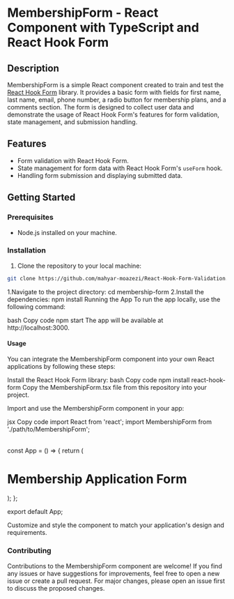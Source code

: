 # MembershipForm - React Component with TypeScript and React Hook Form

## Description

MembershipForm is a simple React component created to train and test the [React Hook Form](https://react-hook-form.com/) library. It provides a basic form with fields for first name, last name, email, phone number, a radio button for membership plans, and a comments section. The form is designed to collect user data and demonstrate the usage of React Hook Form's features for form validation, state management, and submission handling.

## Features

- Form validation with React Hook Form.
- State management for form data with React Hook Form's `useForm` hook.
- Handling form submission and displaying submitted data.

## Getting Started

### Prerequisites

- Node.js installed on your machine.

### Installation

1. Clone the repository to your local machine:

```bash
git clone https://github.com/mahyar-moazezi/React-Hook-Form-Validation.git
```

1.Navigate to the project directory:
cd membership-form
2.Install the dependencies:
npm install
Running the App
To run the app locally, use the following command:

bash
Copy code
npm start
The app will be available at http://localhost:3000.

#### Usage

You can integrate the MembershipForm component into your own React applications by following these steps:

Install the React Hook Form library:
bash
Copy code
npm install react-hook-form
Copy the MembershipForm.tsx file from this repository into your project.

Import and use the MembershipForm component in your app:

jsx
Copy code
import React from 'react';
import MembershipForm from './path/to/MembershipForm';

######

const App = () => {
return (

<div>
<h1>Membership Application Form</h1>
<MembershipForm />
</div>
);
};

export default App;

Customize and style the component to match your application's design and requirements.

### Contributing

Contributions to the MembershipForm component are welcome! If you find any issues or have suggestions for improvements, feel free to open a new issue or create a pull request. For major changes, please open an issue first to discuss the proposed changes.

